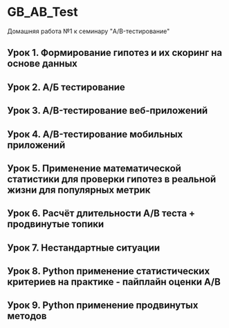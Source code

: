 # GB_AB_Test
Домашняя работа №1 к семинару "A/B-тестирование"

## Урок 1. Формирование гипотез и их скоринг на основе данных
## Урок 2. А/Б тестирование
## Урок 3. A/B-тестирование веб-приложений
## Урок 4. A/B-тестирование мобильных приложений
## Урок 5. Применение математической статистики для проверки гипотез в реальной жизни для популярных метрик
## Урок 6. Расчёт длительности А/B теста + продвинутые топики
## Урок 7. Нестандартные ситуации
## Урок 8. Python применение статистических критериев на практике - пайплайн оценки A/B
## Урок 9. Python применение продвинутых методов